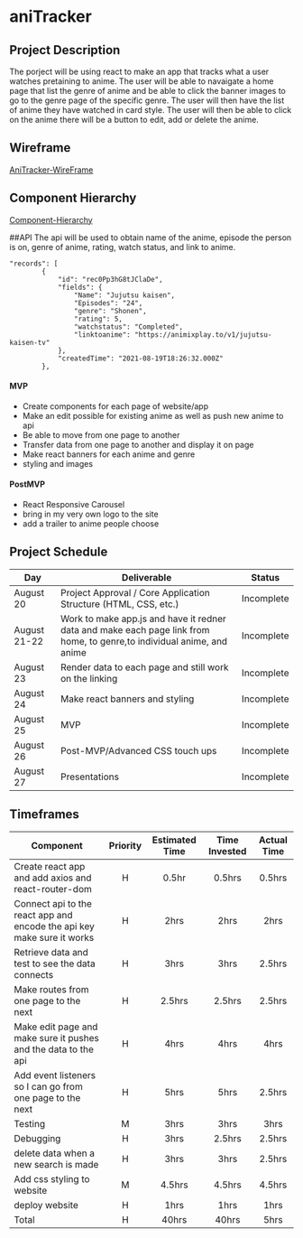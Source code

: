 # aniTracker

## Project Description

The porject will be using react to make an app that tracks what a user watches pretaining to anime. The user will be able to navaigate a home page that list the genre of anime and be able to click the banner images to go to the genre page of the specific genre. The user will then have the list of anime they have watched in card style. The user will then be able to click on the anime there will be a button to edit, add or delete the anime. 

## Wireframe

[AniTracker-WireFrame](https://whimsical.com/anime-tracker-app-RTQhwSW7Niagbe5vc2o1hj)
## Component Hierarchy
[Component-Hierarchy](https://whimsical.com/component-hierarchy-GLo5rFuW8fgFn2wwqBV4ab)

##API 
The api will be used to obtain name of the anime, episode the person is on, genre of anime, rating, watch status, and link to anime.
```
"records": [
        {
            "id": "rec0Pp3hG8tJClaDe",
            "fields": {
                "Name": "Jujutsu kaisen",
                "Episodes": "24",
                "genre": "Shonen",
                "rating": 5,
                "watchstatus": "Completed",
                "linktoanime": "https://animixplay.to/v1/jujutsu-kaisen-tv"
            },
            "createdTime": "2021-08-19T18:26:32.000Z"
        },

```


#### MVP 
- Create components for each page of website/app
- Make an edit possible for existing anime as well as push new anime to api
- Be able to move from one page to another
- Transfer data from one page to another and display it on page
- Make react banners for each anime and genre
- styling and images


#### PostMVP  
- React Responsive Carousel
- bring in my very own logo to the site
- add a trailer to anime people choose

## Project Schedule


|  Day | Deliverable | Status
|---|---| ---|
|August 20| Project Approval / Core Application Structure (HTML, CSS, etc.) | Incomplete
|August 21-22| Work to make app.js and have it redner data and make each page link from home, to genre,to individual anime, and anime | Incomplete
|August 23| Render data to each page and still work on the linking | Incomplete
|August 24| Make react banners and styling | Incomplete
|August 25| MVP | Incomplete
|August 26| Post-MVP/Advanced CSS touch ups | Incomplete
|August 27| Presentations | Incomplete


## Timeframes

| Component | Priority | Estimated Time | Time Invested | Actual Time |
| --- | :---: |  :---: | :---: | :---: |
| Create react app and add axios and react-router-dom| H | 0.5hr| 0.5hrs | 0.5hrs |
| Connect api to the react app and encode the api key make sure it works| H | 2hrs| 2hrs | 2hrs |
| Retrieve data and test to see the data connects | H | 3hrs| 3hrs | 2.5hrs |
| Make routes from one page to the next| H | 2.5hrs| 2.5hrs | 2.5hrs |
| Make edit page and make sure it pushes and the data to the api | H | 4hrs| 4hrs | 4hrs |
| Add event listeners so I can go from one page to the next| H | 5hrs| 5hrs | 2.5hrs |
| Testing | M | 3hrs| 3hrs | 3hrs |
| Debugging | H | 3hrs| 2.5hrs | 2.5hrs |
| delete data when a new search is made| H | 3hrs| 3hrs | 2.5hrs |
| Add css styling to website | M| 4.5hrs| 4.5hrs | 4.5hrs |
| deploy website | H | 1hrs| 1hrs | 1hrs |
| Total | H | 40hrs| 40hrs | 5hrs |


